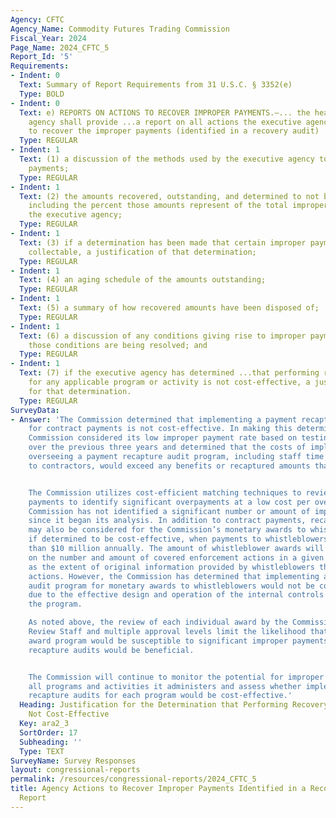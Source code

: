 ```yaml
---
Agency: CFTC
Agency_Name: Commodity Futures Trading Commission
Fiscal_Year: 2024
Page_Name: 2024_CFTC_5
Report_Id: '5'
Requirements:
- Indent: 0
  Text: Summary of Report Requirements from 31 U.S.C. § 3352(e)
  Type: BOLD
- Indent: 0
  Text: e) REPORTS ON ACTIONS TO RECOVER IMPROPER PAYMENTS.—... the head of the executive
    agency shall provide ...a report on all actions the executive agency is taking
    to recover the improper payments (identified in a recovery audit) ..including—
  Type: REGULAR
- Indent: 1
  Text: (1) a discussion of the methods used by the executive agency to recover improper
    payments;
  Type: REGULAR
- Indent: 1
  Text: (2) the amounts recovered, outstanding, and determined to not be collectable,
    including the percent those amounts represent of the total improper payments of
    the executive agency;
  Type: REGULAR
- Indent: 1
  Text: (3) if a determination has been made that certain improper payments are not
    collectable, a justification of that determination;
  Type: REGULAR
- Indent: 1
  Text: (4) an aging schedule of the amounts outstanding;
  Type: REGULAR
- Indent: 1
  Text: (5) a summary of how recovered amounts have been disposed of;
  Type: REGULAR
- Indent: 1
  Text: (6) a discussion of any conditions giving rise to improper payments and how
    those conditions are being resolved; and
  Type: REGULAR
- Indent: 1
  Text: (7) if the executive agency has determined ...that performing recovery audits
    for any applicable program or activity is not cost-effective, a justification
    for that determination.
  Type: REGULAR
SurveyData:
- Answer: 'The Commission determined that implementing a payment recapture audit program
    for contract payments is not cost-effective. In making this determination, the
    Commission considered its low improper payment rate based on testing conducted
    over the previous three years and determined that the costs of implementing and
    overseeing a payment recapture audit program, including staff time and payments
    to contractors, would exceed any benefits or recaptured amounts that might result.


    The Commission utilizes cost-efficient matching techniques to review all vendor
    payments to identify significant overpayments at a low cost per overpayment. The
    Commission has not identified a significant number or amount of improper payments
    since it began its analysis. In addition to contract payments, recapture auditing
    may also be considered for the Commission’s monetary awards to whistleblowers,
    if determined to be cost-effective, when payments to whistleblowers total more
    than $10 million annually. The amount of whistleblower awards will vary depending
    on the number and amount of covered enforcement actions in a given year, as well
    as the extent of original information provided by whistleblowers that led to the
    actions. However, the Commission has determined that implementing a payment recapture
    audit program for monetary awards to whistleblowers would not be cost-effective
    due to the effective design and operation of the internal controls in place for
    the program.

    As noted above, the review of each individual award by the Commission’s Claims
    Review Staff and multiple approval levels limit the likelihood that the whistleblower
    award program would be susceptible to significant improper payments or that payment
    recapture audits would be beneficial.


    The Commission will continue to monitor the potential for improper payments across
    all programs and activities it administers and assess whether implementing payment
    recapture audits for each program would be cost-effective.'
  Heading: Justification for the Determination that Performing Recovery Audits are
    Not Cost-Effective
  Key: ara2_3
  SortOrder: 17
  Subheading: ''
  Type: TEXT
SurveyName: Survey Responses
layout: congressional-reports
permalink: /resources/congressional-reports/2024_CFTC_5
title: Agency Actions to Recover Improper Payments Identified in a Recovery Audit
  Report
---
```

